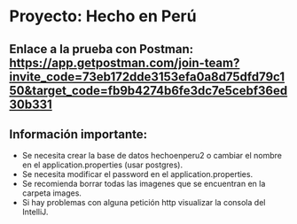 # Proyecto: Hecho en Perú

## Enlace a la prueba con Postman: https://app.getpostman.com/join-team?invite_code=73eb172dde3153efa0a8d75dfd79c150&target_code=fb9b4274b6fe3dc7e5cebf36ed30b331

## Información importante:
* Se necesita crear la base de datos hechoenperu2 o cambiar el nombre en el application.properties (usar postgres).
* Se necesita modificar el password en el application.properties.
* Se recomienda borrar todas las imagenes que se encuentran en la carpeta images.
* Si hay problemas con alguna petición http visualizar la consola del IntelliJ.
